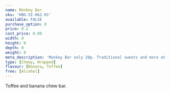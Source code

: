 ```yaml
---
name: Monkey Bar
sku: 'HBG-SI-062-01'
available: FALSE
purchase_option: 0
price: 0.2
cost_price: 0.08
width: 0
height: 0
depth: 0
weight: 0
meta_description: 'Monkey Bar only 20p. Traditional sweets and more at Humbugs Confectionery Store. Specialists in satisfying your sweet tooth!'
type: [Chewy, Wrapped]
flavour: [Banana, Toffee]
free: [Alcohol]
---
```

Toffee and banana chew bar.